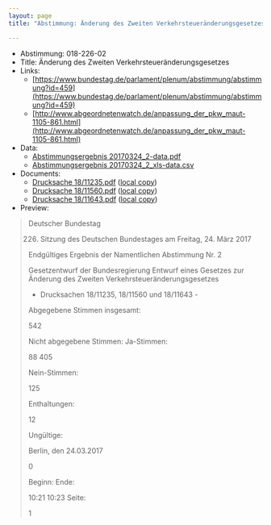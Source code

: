 ```yaml
---
layout: page
title: "Abstimmung: Änderung des Zweiten Verkehrsteueränderungsgesetzes"

---
```


* Abstimmung: 018-226-02
* Title: Änderung des Zweiten Verkehrsteueränderungsgesetzes
* Links: 
    * [https://www.bundestag.de/parlament/plenum/abstimmung/abstimmung?id=459](https://www.bundestag.de/parlament/plenum/abstimmung/abstimmung?id=459)
    * [http://www.abgeordnetenwatch.de/anpassung_der_pkw_maut-1105-861.html](http://www.abgeordnetenwatch.de/anpassung_der_pkw_maut-1105-861.html)
* Data: 
    * [Abstimmungsergebnis 20170324_2-data.pdf](/res/abstimmungsliste/20170324_2-data.pdf)
    * [Abstimmungsergebnis 20170324_2_xls-data.csv](/res/abstimmungsliste/analyses/20170324_2_xls-data.csv)
* Documents: 
    * [Drucksache 18/11235.pdf](http://dip21.bundestag.de/dip21/btd/18/112/1811235.pdf) ([local copy](/res/abstimmungsdaten/018-226-02/1811235.pdf))
    * [Drucksache 18/11560.pdf](http://dip21.bundestag.de/dip21/btd/18/115/1811560.pdf) ([local copy](/res/abstimmungsdaten/018-226-02/1811560.pdf))
    * [Drucksache 18/11643.pdf](http://dip21.bundestag.de/dip21/btd/18/116/1811643.pdf) ([local copy](/res/abstimmungsdaten/018-226-02/1811643.pdf))
* Preview: 
> Deutscher Bundestag
> 
> 226. Sitzung des Deutschen Bundestages
> am Freitag, 24. März 2017
> 
> Endgültiges Ergebnis der Namentlichen Abstimmung Nr. 2
> 
> Gesetzentwurf der Bundesregierung
> Entwurf eines Gesetzes zur Änderung des Zweiten Verkehrsteueränderungsgesetzes
> - Drucksachen 18/11235, 18/11560 und 18/11643 -
> 
> Abgegebene Stimmen insgesamt:
> 
> 542
> 
> Nicht abgegebene Stimmen:
> Ja-Stimmen:
> 
> 88
> 405
> 
> Nein-Stimmen:
> 
> 125
> 
> Enthaltungen:
> 
> 12
> 
> Ungültige:
> 
> Berlin, den 24.03.2017
> 
> 0
> 
> Beginn:
> Ende:
> 
> 10:21
> 10:23
> Seite:
> 
> 1
> 
> 
